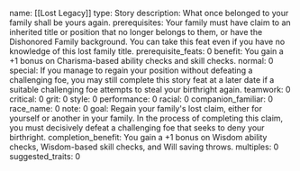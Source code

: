 name: [[Lost Legacy]]
type: Story
description: What once belonged to your family shall be yours again.
prerequisites: Your family must have claim to an inherited title or position that no longer belongs to them, or have the Dishonored Family background. You can take this feat even if you have no knowledge of this lost family title.
prerequisite_feats: 0
benefit: You gain a +1 bonus on Charisma-based ability checks and skill checks.
normal: 0
special: If you manage to regain your position without defeating a challenging foe, you may still complete this story feat at a later date if a suitable challenging foe attempts to steal your birthright again.
teamwork: 0
critical: 0
grit: 0
style: 0
performance: 0
racial: 0
companion_familiar: 0
race_name: 0
note: 0
goal: Regain your family's lost claim, either for yourself or another in your family. In the process of completing this claim, you must decisively defeat a challenging foe that seeks to deny your birthright.
completion_benefit: You gain a +1 bonus on Wisdom ability checks, Wisdom-based skill checks, and Will saving throws.
multiples: 0
suggested_traits: 0
